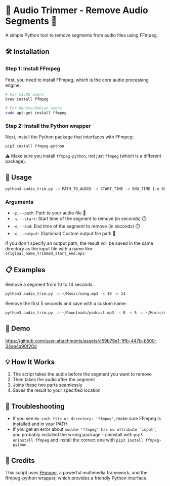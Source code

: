 # 🎵 Audio Trimmer - Remove Audio Segments 🎵

A simple Python tool to remove segments from audio files using FFmpeg.

## 🛠️ Installation

### Step 1: Install FFmpeg

First, you need to install FFmpeg, which is the core audio processing engine:

```bash
# For macOS users
brew install ffmpeg

# For Ubuntu/Debian users
sudo apt-get install ffmpeg
```

### Step 2: Install the Python wrapper

Next, install the Python package that interfaces with FFmpeg:

```bash
pip3 install ffmpeg-python
```

⚠️ Make sure you install `ffmpeg-python`, not just `ffmpeg` (which is a different package).

## 🚀 Usage

```bash
python3 audio_trim.py -p PATH_TO_AUDIO -s START_TIME -e END_TIME [-o OUTPUT_PATH]
```

### Arguments

- `-p`, `--path`: Path to your audio file 🎵
- `-s`, `--start`: Start time of the segment to remove (in seconds) ⏱️
- `-e`, `--end`: End time of the segment to remove (in seconds) ⏱️
- `-o`, `--output`: (Optional) Custom output file path 💾

If you don't specify an output path, the result will be saved in the same directory as the input file with a name like: `original_name_trimmed_start_end.mp3`

## 📋 Examples

Remove a segment from 10 to 14 seconds:

```bash
python3 audio_trim.py -p ~/Music/song.mp3 -s 10 -e 14
```

Remove the first 5 seconds and save with a custom name:

```bash
python3 audio_trim.py -p ~/Downloads/podcast.mp3 -s 0 -e 5 -o ~/Music/edited_podcast.mp3
```

## 👟 Demo

https://github.com/user-attachments/assets/c59b79e1-1ffb-447b-b500-34ae4a90f20d


## 💡 How It Works

1. The script takes the audio before the segment you want to remove
2. Then takes the audio after the segment
3. Joins these two parts seamlessly
4. Saves the result to your specified location

## 🐛 Troubleshooting

- If you see `No such file or directory: 'ffmpeg'`, make sure FFmpeg is installed and in your PATH
- If you get an error about `module 'ffmpeg' has no attribute 'input'`, you probably installed the wrong package - uninstall with `pip3 uninstall ffmpeg` and install the correct one with `pip3 install ffmpeg-python`

## 🙏 Credits

This script uses [FFmpeg](https://www.ffmpeg.org/about.html), a powerful multimedia framework, and the ffmpeg-python wrapper, which provides a friendly Python interface.

